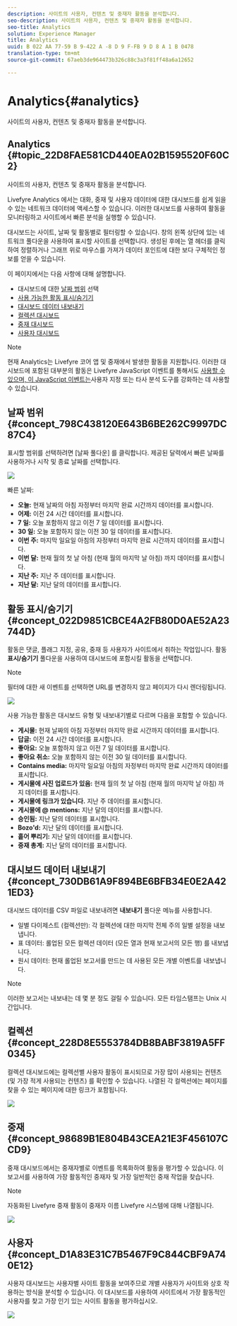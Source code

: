 ```yaml
---
description: 사이트의 사용자, 컨텐츠 및 중재자 활동을 분석합니다.
seo-description: 사이트의 사용자, 컨텐츠 및 중재자 활동을 분석합니다.
seo-title: Analytics
solution: Experience Manager
title: Analytics
uuid: B 022 AA 77-59 B 9-422 A -8 D 9 F-FB 9 D 8 A 1 B 0478
translation-type: tm+mt
source-git-commit: 67aeb3de964473b326c88c3a3f81ff48a6a12652

---
```



# Analytics{#analytics}

사이트의 사용자, 컨텐츠 및 중재자 활동을 분석합니다.

## Analytics {#topic_22D8FAE581CD440EA02B1595520F60C2}

사이트의 사용자, 컨텐츠 및 중재자 활동을 분석합니다.

Livefyre Analytics 에서는 대화, 중재 및 사용자 데이터에 대한 대시보드를 쉽게 읽을 수 있는 네트워크 데이터에 액세스할 수 있습니다. 이러한 대시보드를 사용하여 활동을 모니터링하고 사이트에서 빠른 분석을 실행할 수 있습니다.

대시보드는 사이트, 날짜 및 활동별로 필터링할 수 있습니다. 창의 왼쪽 상단에 있는 네트워크 풀다운을 사용하여 표시할 사이트를 선택합니다. 생성된 후에는 열 헤더를 클릭하여 정렬하거나 그래프 위로 마우스를 가져가 데이터 포인트에 대한 보다 구체적인 정보를 얻을 수 있습니다.

이 페이지에서는 다음 사항에 대해 설명합니다.

* 대시보드에 대한 [날짜 범위](https://answers.livefyre.com/livefyre-studio-version-1/studio/analytics/#DateRange) 선택
* [사용 가능한 활동 표시/숨기기](https://answers.livefyre.com/livefyre-studio-version-1/studio/analytics/#ShowHideActivities)
* [대시보드 데이터 내보내기](https://answers.livefyre.com/livefyre-studio-version-1/studio/analytics/#ExportDashboardData)
* [컬렉션 대시보드](https://answers.livefyre.com/livefyre-studio-version-1/studio/analytics/#CollectionsDashboard)
* [중재 대시보드](https://answers.livefyre.com/livefyre-studio-version-1/studio/analytics/#ModerationDashboard)
* [사용자 대시보드](https://answers.livefyre.com/livefyre-studio-version-1/studio/analytics/#UsersDashboard)

>[!NOTE]
>
>현재 Analytics는 Livefyre 코어 앱 및 중재에서 발생한 활동을 지원합니다. 이러한 대시보드에 포함된 대부분의 활동은 Livefyre JavaScript 이벤트를 통해서도 [사용할 수 있으며, 이 JavaScript 이벤트는](https://answers.livefyre.com/developers/reference/app-customizations/javascript-events/)사용자 지정 또는 타사 분석 도구를 강화하는 데 사용할 수 있습니다.

## 날짜 범위 {#concept_798C438120E643B6BE262C9997DC87C4}

표시할 범위를 선택하려면 [날짜 풀다운] 를 클릭합니다. 제공된 달력에서 빠른 날짜를 사용하거나 시작 및 종료 날짜를 선택합니다.

![](assets/analytics-date-range.png)

빠른 날짜:

* **오늘:** 현재 날짜의 아침 자정부터 마지막 완료 시간까지 데이터를 표시합니다.
* **어제:** 이전 24 시간 데이터를 표시합니다.
* **7 일:** 오늘 포함하지 않고 이전 7 일 데이터를 표시합니다.
* **30 일:** 오늘 포함하지 않는 이전 30 일 데이터를 표시합니다.
* **이번 주:** 마지막 일요일 아침의 자정부터 마지막 완료 시간까지 데이터를 표시합니다.
* **이번 달:** 현재 월의 첫 날 아침 (현재 월의 마지막 날 아침) 까지 데이터를 표시합니다.
* **지난 주:** 지난 주 데이터를 표시합니다.
* **지난 달:** 지난 달의 데이터를 표시합니다.

## 활동 표시/숨기기 {#concept_022D9851CBCE4A2FB80D0AE52A23744D}

활동은 댓글, 플래그 지정, 공유, 중재 등 사용자가 사이트에서 취하는 작업입니다. 활동 **표시/숨기기** 풀다운을 사용하여 대시보드에 포함시킬 활동을 선택합니다.

>[!NOTE]
>
>필터에 대한 새 이벤트를 선택하면 URL를 변경하지 않고 페이지가 다시 렌더링됩니다.

![](assets/analytics-show-hide-activities.png)

사용 가능한 활동은 대시보드 유형 및 내보내기별로 다르며 다음을 포함할 수 있습니다.

* **게시물:** 현재 날짜의 아침 자정부터 마지막 완료 시간까지 데이터를 표시합니다.
* **답글:** 이전 24 시간 데이터를 표시합니다.
* **좋아요:** 오늘 포함하지 않고 이전 7 일 데이터를 표시합니다.
* **좋아요 취소:** 오늘 포함하지 않는 이전 30 일 데이터를 표시합니다.
* **Contains media:** 마지막 일요일 아침의 자정부터 마지막 완료 시간까지 데이터를 표시합니다.
* **게시물에 사진 업로드가 있음:** 현재 월의 첫 날 아침 (현재 월의 마지막 날 아침) 까지 데이터를 표시합니다.
* **게시물에 링크가 있습니다.** 지난 주 데이터를 표시합니다.
* **게시물에 @ mentions:** 지난 달의 데이터를 표시합니다.
* **승인됨:** 지난 달의 데이터를 표시합니다.
* **Bozo'd:** 지난 달의 데이터를 표시합니다.
* **흩어 뿌리기:** 지난 달의 데이터를 표시합니다.
* **중재 총계:** 지난 달의 데이터를 표시합니다.

## 대시보드 데이터 내보내기 {#concept_730DB61A9F894BE6BFB34E0E2A421ED3}

대시보드 데이터를 CSV 파일로 내보내려면 **내보내기** 풀다운 메뉴를 사용합니다.

* 일별 다이제스트 (컬렉션만): 각 컬렉션에 대한 마지막 전체 주의 일별 설정을 내보냅니다.
* 표 데이터: 롤업된 모든 컬렉션 데이터 (모든 열과 현재 보고서의 모든 행) 를 내보냅니다.
* 원시 데이터: 현재 롤업된 보고서를 만드는 데 사용된 모든 개별 이벤트를 내보냅니다.

>[!NOTE]
>
>이러한 보고서는 내보내는 데 몇 분 정도 걸릴 수 있습니다. 모든 타임스탬프는 Unix 시간입니다.

## 컬렉션 {#concept_228D8E5553784DB8BABF3819A5FF0345}

컬렉션 대시보드에는 컬렉션별 사용자 활동이 표시되므로 가장 많이 사용되는 컨텐츠 (및 가장 적게 사용되는 컨텐츠) 를 확인할 수 있습니다. 나열된 각 컬렉션에는 페이지를 찾을 수 있는 페이지에 대한 링크가 포함됩니다.

![](assets/analytics-collections.png)

## 중재 {#concept_98689B1E804B43CEA21E3F456107CCD9}

중재 대시보드에서는 중재자별로 이벤트를 목록화하여 활동을 평가할 수 있습니다. 이 보고서를 사용하여 가장 활동적인 중재자 및 가장 일반적인 중재 작업을 찾습니다.

>[!NOTE]
>
>자동화된 Livefyre 중재 활동이 중재자 이름 Livefyre 시스템에 대해 나열됩니다.

![](assets/analytics-moderation.png)

## 사용자 {#concept_D1A83E31C7B5467F9C844CBF9A740E12}

사용자 대시보드는 사용자별 사이트 활동을 보여주므로 개별 사용자가 사이트와 상호 작용하는 방식을 분석할 수 있습니다. 이 대시보드를 사용하여 사이트에서 가장 활동적인 사용자를 찾고 가장 인기 있는 사이트 활동을 평가하십시오.

![](assets/analytics-users.png)

